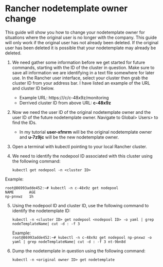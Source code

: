 # Rancher nodetemplate owner change
This guide will show you how to change your nodetemplate owner for situations where the original user is no longer with the company.  This guide will only work if the original user has not already been deleted.  If the original user has been deleted it is possible that your nodetemplate may already be deleted.
1. We need gather some information before we get started for future commands, starting with the ID of the cluster in question.  Make sure to save all information we are identifying in a text file somewhere for later use.  In the Rancher user interface, select your cluster then grab the cluster ID from your address bar.  I have listed an example of the URL and cluster ID below.
   * Example URL: https://<RANCHER URL>/c/c-48x9z/monitoring
   * Derrived cluster ID from above URL: **c-48x9z**
2. Now we need the user ID of the original nodetemplate owner and the user ID of the future nodetemplate owner.  Navigate to Global> Users> to find the IDs.
   * In my tutorial **user-xfmrm** will be the original nodetemplate owner and **u-7z9jc** will be the new nodetemplate owner.
3. Open a terminal with kubectl pointing to your local Rancher cluster.
4. We need to identify the nodepool ID associated with this cluster using the following command: 
   
   `kubectl get nodepool -n <cluster ID>`
   
Example: 
```
root@86993adde452:~# kubectl -n c-48x9z get nodepool
NAME       AGE
np-pnxwz   1h
```
5. Using the nodepool ID and cluster ID, use the following command to identify the nodetemplate ID: 

   `kubectl -n <cluster ID> get nodepool <nodepool ID> -o yaml | grep nodeTemplateName| cut -d : -f 3`

    Example:   
        ```
        root@86993adde452:~# kubectl -n c-48x9z get nodepool np-pnxwz -o yaml | grep nodeTemplateName| cut -d : -f 3
        nt-9bn8d
        ```

6. Dump the nodetemplate in question using the following command: 

   `kubectl -n <original owner ID> get nodetemplate`

